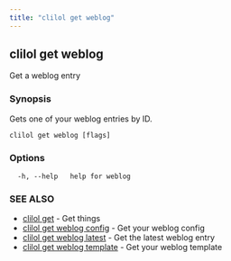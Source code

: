 ```yaml
---
title: "clilol get weblog"
---
```

## clilol get weblog

Get a weblog entry

### Synopsis

Gets one of your weblog entries by ID.

```
clilol get weblog [flags]
```

### Options

```
  -h, --help   help for weblog
```

### SEE ALSO

* [clilol get](clilol_get.md)	 - Get things
* [clilol get weblog config](clilol_get_weblog_config.md)	 - Get your weblog config
* [clilol get weblog latest](clilol_get_weblog_latest.md)	 - Get the latest weblog entry
* [clilol get weblog template](clilol_get_weblog_template.md)	 - Get your weblog template

